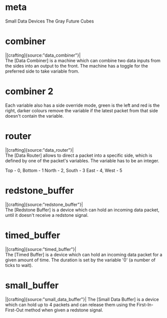 # meta
Small Data Devices
The Gray Future Cubes

# combiner
|[crafting]{source:"data_combiner"}|  
The [Data Combiner] is a machine which can combine two data inputs from the sides into an output to the front. 
The machine has a toggle for the preferred side to take variable from. 

# combiner 2
Each variable also has a side override mode, green is the left and red is the right, darker colours remove 
the variable if the latest packet from that side doesn't contain the variable.

# router
|[crafting]{source:"data_router"}|  
The [Data Router] allows to direct a packet into a specific side, which is defined by one of the packet's 
variables. The variable has to be an integer.

Top - 0, Bottom - 1
North - 2, South - 3
East - 4, West - 5

# redstone_buffer
|[crafting]{source:"redstone_buffer"}|  
The [Redstone Buffer] is a device which can hold an incoming data packet, until it doesn't receive a redstone signal.

# timed_buffer
|[crafting]{source:"timed_buffer"}|  
The [Timed Buffer] is a device which can hold an incoming data packet for a given amount of time. 
The duration is set by the variable '0' (a number of ticks to wait).

# small_buffer
|[crafting]{source:"small_data_buffer"}|
The [Small Data Buffer] is a device which can hold up to 4 packets and can release them using the 
First-In-First-Out method when given a redstone signal.